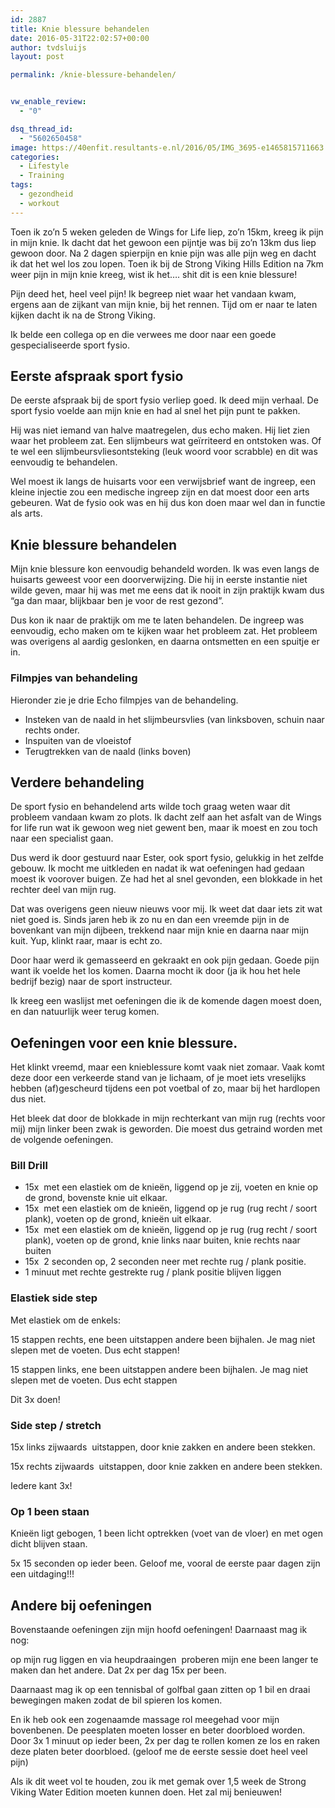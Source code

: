 ```yaml
---
id: 2887
title: Knie blessure behandelen
date: 2016-05-31T22:02:57+00:00
author: tvdsluijs
layout: post

permalink: /knie-blessure-behandelen/


vw_enable_review:
  - "0"

dsq_thread_id:
  - "5602650458"
image: https://40enfit.resultants-e.nl/2016/05/IMG_3695-e1465815711663.jpg
categories:
  - Lifestyle
  - Training
tags:
  - gezondheid
  - workout
---
```

Toen ik zo&#8217;n 5 weken geleden de Wings for Life liep, zo&#8217;n 15km, kreeg ik pijn in mijn knie. Ik dacht dat het gewoon een pijntje was bij zo&#8217;n 13km dus liep gewoon door. Na 2 dagen spierpijn en knie pijn was alle pijn weg en dacht ik dat het wel los zou lopen. Toen ik bij de Strong Viking Hills Edition na 7km weer pijn in mijn knie kreeg, wist ik het&#8230;. shit dit is een knie blessure! <!--more-->

Pijn deed het, heel veel pijn! Ik begreep niet waar het vandaan kwam, ergens aan de zijkant van mijn knie, bij het rennen. Tijd om er naar te laten kijken dacht ik na de Strong Viking.

Ik belde een collega op en die verwees me door naar een goede gespecialiseerde sport fysio.

## Eerste afspraak sport fysio

De eerste afspraak bij de sport fysio verliep goed. Ik deed mijn verhaal. De sport fysio voelde aan mijn knie en had al snel het pijn punt te pakken.

Hij was niet iemand van halve maatregelen, dus echo maken. Hij liet zien waar het probleem zat. Een slijmbeurs wat geïrriteerd en ontstoken was. Of te wel een slijmbeursvliesontsteking (leuk woord voor scrabble) en dit was eenvoudig te behandelen.

Wel moest ik langs de huisarts voor een verwijsbrief want de ingreep, een kleine injectie zou een medische ingreep zijn en dat moest door een arts gebeuren. Wat de fysio ook was en hij dus kon doen maar wel dan in functie als arts.

## Knie blessure behandelen

Mijn knie blessure kon eenvoudig behandeld worden. Ik was even langs de huisarts geweest voor een doorverwijzing. Die hij in eerste instantie niet wilde geven, maar hij was met me eens dat ik nooit in zijn praktijk kwam dus &#8220;ga dan maar, blijkbaar ben je voor de rest gezond&#8221;.

Dus kon ik naar de praktijk om me te laten behandelen. De ingreep was eenvoudig, echo maken om te kijken waar het probleem zat. Het probleem was overigens al aardig geslonken, en daarna ontsmetten en een spuitje er in.

### Filmpjes van behandeling

Hieronder zie je drie Echo filmpjes van de behandeling.

  * Insteken van de naald in het slijmbeursvlies (van linksboven, schuin naar rechts onder.
  * Inspuiten van de vloeistof
  * Terugtrekken van de naald (links boven)







## Verdere behandeling

De sport fysio en behandelend arts wilde toch graag weten waar dit probleem vandaan kwam zo plots. Ik dacht zelf aan het asfalt van de Wings for life run wat ik gewoon weg niet gewent ben, maar ik moest en zou toch naar een specialist gaan.

Dus werd ik door gestuurd naar Ester, ook sport fysio, gelukkig in het zelfde gebouw. Ik mocht me uitkleden en nadat ik wat oefeningen had gedaan moest ik voorover buigen. Ze had het al snel gevonden, een blokkade in het rechter deel van mijn rug.

Dat was overigens geen nieuw nieuws voor mij. Ik weet dat daar iets zit wat niet goed is. Sinds jaren heb ik zo nu en dan een vreemde pijn in de bovenkant van mijn dijbeen, trekkend naar mijn knie en daarna naar mijn kuit. Yup, klinkt raar, maar is echt zo.

Door haar werd ik gemasseerd en gekraakt en ook pijn gedaan. Goede pijn want ik voelde het los komen. Daarna mocht ik door (ja ik hou het hele bedrijf bezig) naar de sport instructeur.

Ik kreeg een waslijst met oefeningen die ik de komende dagen moest doen, en dan natuurlijk weer terug komen.

## Oefeningen voor een knie blessure.

Het klinkt vreemd, maar een knieblessure komt vaak niet zomaar. Vaak komt deze door een verkeerde stand van je lichaam, of je moet iets vreselijks hebben (af)gescheurd tijdens een pot voetbal of zo, maar bij het hardlopen dus niet.

Het bleek dat door de blokkade in mijn rechterkant van mijn rug (rechts voor mij) mijn linker been zwak is geworden. Die moest dus getraind worden met de volgende oefeningen.

### Bill Drill

  * 15x  met een elastiek om de knieën, liggend op je zij, voeten en knie op de grond, bovenste knie uit elkaar.
  * 15x  met een elastiek om de knieën, liggend op je rug (rug recht / soort plank), voeten op de grond, knieën uit elkaar.
  * 15x  met een elastiek om de knieën, liggend op je rug (rug recht / soort plank), voeten op de grond, knie links naar buiten, knie rechts naar buiten
  * 15x  2 seconden op, 2 seconden neer met rechte rug / plank positie.
  * 1 minuut met rechte gestrekte rug / plank positie blijven liggen

### Elastiek side step

Met elastiek om de enkels:

15 stappen rechts, ene been uitstappen andere been bijhalen. Je mag niet slepen met de voeten. Dus echt stappen!

15 stappen links, ene been uitstappen andere been bijhalen. Je mag niet slepen met de voeten. Dus echt stappen

Dit 3x doen!

### Side step / stretch

15x links zijwaards  uitstappen, door knie zakken en andere been stekken.

15x rechts zijwaards  uitstappen, door knie zakken en andere been stekken.

Iedere kant 3x!

### Op 1 been staan

Knieën ligt gebogen, 1 been licht optrekken (voet van de vloer) en met ogen dicht blijven staan.

5x 15 seconden op ieder been. Geloof me, vooral de eerste paar dagen zijn een uitdaging!!!

## Andere bij oefeningen

Bovenstaande oefeningen zijn mijn hoofd oefeningen! Daarnaast mag ik nog:

op mijn rug liggen en via heupdraaingen  proberen mijn ene been langer te maken dan het andere. Dat 2x per dag 15x per been.

Daarnaast mag ik op een tennisbal of golfbal gaan zitten op 1 bil en draai bewegingen maken zodat de bil spieren los komen.

En ik heb ook een zogenaamde massage rol meegehad voor mijn bovenbenen. De peesplaten moeten losser en beter doorbloed worden. Door 3x 1 minuut op ieder been, 2x per dag te rollen komen ze los en raken deze platen beter doorbloed. (geloof me de eerste sessie doet heel veel pijn)

Als ik dit weet vol te houden, zou ik met gemak over 1,5 week de Strong Viking Water Edition moeten kunnen doen. Het zal mij benieuwen!
